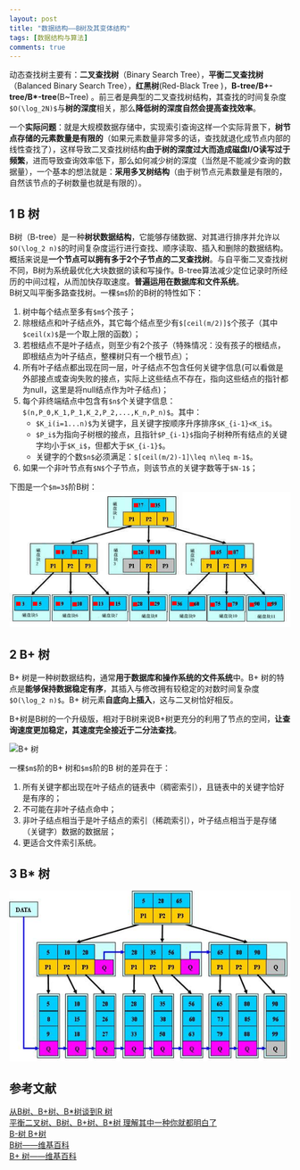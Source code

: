 ```yaml
---
layout: post
title: "数据结构——B树及其变体结构"
tags: [数据结构与算法]
comments: true
---
```



动态查找树主要有：**二叉查找树**（Binary Search Tree），**平衡二叉查找树**（Balanced Binary Search Tree），**红黑树**(Red-Black Tree )，**B-tree/B+-tree/B\*-tree**(B~Tree) 。前三者是典型的二叉查找树结构，其查找的时间复杂度`$O(\log_2N)$`与**树的深度**相关，那么**降低树的深度自然会提高查找效率**。    

一个**实际问题**：就是大规模数据存储中，实现索引查询这样一个实际背景下，**树节点存储的元素数量是有限的**（如果元素数量非常多的话，查找就退化成节点内部的线性查找了），这样导致二叉查找树结构**由于树的深度过大而造成磁盘I/O读写过于频繁**，进而导致查询效率低下，那么如何减少树的深度（当然是不能减少查询的数据量），一个基本的想法就是：**采用多叉树结构**（由于树节点元素数量是有限的，自然该节点的子树数量也就是有限的）。   

## 1 B 树
B树（B-tree）是一种**树状数据结构**，它能够存储数据、对其进行排序并允许以`$O(\log_2 n)$`的时间复杂度运行进行查找、顺序读取、插入和删除的数据结构。概括来说是**一个节点可以拥有多于2个子节点的二叉查找树**。与自平衡二叉查找树不同，B树为系统最优化大块数据的读和写操作。B-tree算法减少定位记录时所经历的中间过程，从而加快存取速度。**普遍运用在数据库和文件系统**。    
B树又叫平衡多路查找树。一棵`$m$`阶的B树的特性如下：
1. 树中每个结点至多有`$m$`个孩子；
2. 除根结点和叶子结点外，其它每个结点至少有`$[ceil(m/2)]$`个孩子（其中`$ceil(x)$`是一个取上限的函数）；
3. 若根结点不是叶子结点，则至少有2个孩子（特殊情况：没有孩子的根结点，即根结点为叶子结点，整棵树只有一个根节点）；
4. 所有叶子结点都出现在同一层，叶子结点不包含任何关键字信息(可以看做是外部接点或查询失败的接点，实际上这些结点不存在，指向这些结点的指针都为null，这里是将null结点作为叶子结点)；
5. 每个非终端结点中包含有`$n$`个关键字信息：`$(n,P_0,K_1,P_1,K_2,P_2,...,K_n,P_n)$`。其中：
    - `$K_i(i=1...n)$`为关键字，且关键字按顺序升序排序`$K_{i-1}<K_i$`。 
    - `$P_i$`为指向子树根的接点，且指针`$P_{i-1}$`指向子树种所有结点的关键字均小于`$K_i$`，但都大于`$K_{i-1}$`。 
    - 关键字的个数`$n$`必须满足：`$[ceil(m/2)-1]\leq n\leq m-1$`。
6. 如果一个非叶节点有`$N$`个子节点，则该节点的关键字数等于`$N-1$`；

下图是一个`$m=3$`阶B树：   
![B树](https://raw.githubusercontent.com/Andr-Robot/iMarkdownPhotos/master/Res/BTree1.jpg)    

## 2 B+ 树
B+ 树是一种树数据结构，通常**用于数据库和操作系统的文件系统**中。B+ 树的特点是**能够保持数据稳定有序**，其插入与修改拥有较稳定的对数时间复杂度`$O(\log_2 n)$`。B+ 树元素**自底向上插入**，这与二叉树恰好相反。    

B+树是B树的一个升级版，相对于B树来说B+树更充分的利用了节点的空间，**让查询速度更加稳定，其速度完全接近于二分法查找**。

![B+ 树](https://raw.githubusercontent.com/Andr-Robot/iMarkdownPhotos/master/Res/B%2B%E6%A0%91.jpg)

一棵`$m$`阶的B+ 树和`$m$`阶的B 树的差异在于：
1. 所有关键字都出现在叶子结点的链表中（稠密索引），且链表中的关键字恰好是有序的；
2. 不可能在非叶子结点命中；
3. 非叶子结点相当于是叶子结点的索引（稀疏索引），叶子结点相当于是存储（关键字）数据的数据层；
4. 更适合文件索引系统。

## 3 B* 树
![B* 树](https://raw.githubusercontent.com/Andr-Robot/iMarkdownPhotos/master/Res/B%2B%E6%A0%91%E5%8D%87%E7%BA%A7.jpg)


## 参考文献
[从B树、B+树、B\*树谈到R 树](https://blog.csdn.net/v_JULY_v/article/details/6530142)   
[平衡二叉树、B树、B+树、B*树 理解其中一种你就都明白了](https://zhuanlan.zhihu.com/p/27700617)    
[B-树 B+树](https://troywu0.gitbooks.io/spark/content/bshu_b_shu.html)   
[B树——维基百科](https://zh.wikipedia.org/wiki/B%E6%A0%91)    
[B+ 树——维基百科](https://zh.wikipedia.org/wiki/B%2B%E6%A0%91)    